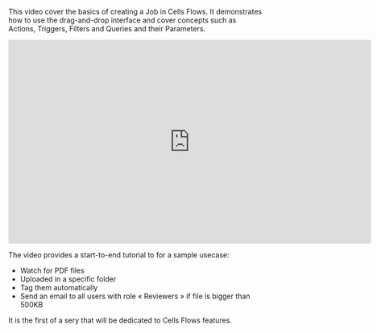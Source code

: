 This video cover the basics of creating a Job in Cells Flows. It demonstrates how to use the drag-and-drop interface and cover concepts such as Actions, Triggers, Filters and Queries and their Parameters.

<iframe width="720" height="405" src="https://www.youtube.com/embed/YPk7je4eRko" frameborder="0" allow="accelerometer; autoplay; clipboard-write; encrypted-media; gyroscope; picture-in-picture" allowfullscreen></iframe>

The video provides a start-to-end tutorial to for a sample usecase: 

 - Watch for PDF files
 - Uploaded in a specific folder
 - Tag them automatically
 - Send an email to all users with role « Reviewers » if file is bigger than 500KB

It is the first of a sery that will be dedicated to Cells Flows features.